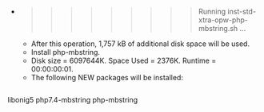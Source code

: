 * >>>>>>>>> Running inst-std-xtra-opw-php-mbstring.sh ...
  * After this operation, 1,757 kB of additional disk space will be used.
  * Install php-mbstring.
  * Disk size = 6097644K. Space Used = 2376K. Runtime = 00:00:00:01.
  * The following NEW packages will be installed:
  ```bash
libonig5 php7.4-mbstring php-mbstring
  ```
